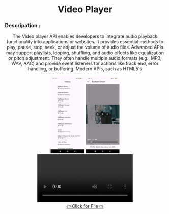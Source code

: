 <h1 align="center">
  Video Player

</h1>

<div align="center">
  <h3 align="left">Descripation :</h3>
  <p>
   The Video player API enables developers to integrate audio playback functionality into applications or websites. It provides essential methods to play, pause, stop, seek, or adjust the volume of audio files. Advanced APIs may support playlists, looping, shuffling, and audio effects like equalization or pitch adjustment. They often handle multiple audio formats (e.g., MP3, WAV, AAC) and provide event listeners for actions like track end, error handling, or buffering. Modern APIs, such as HTML5's <audio> element or third-party libraries, are optimized for cross-platform use, including mobile devices. These APIs enhance user experience by enabling seamless audio control and interaction.
  </p>
</div>
<div align="center">
  <img src="https://github.com/harshdusane2103/video_ui_player/blob/master/1.png", width=21%,height=35%>
  <img src="https://github.com/harshdusane2103/video_ui_player/blob/master/2.png", width=21%,height=35%>
  
  
  
  
</div>

<div align="center"> 
<video src="">





</div>
<div align="center"><a href="https://github.com/harshdusane2103/video_ui_player/tree/master/lib">👉Click for File👈</a></div>

